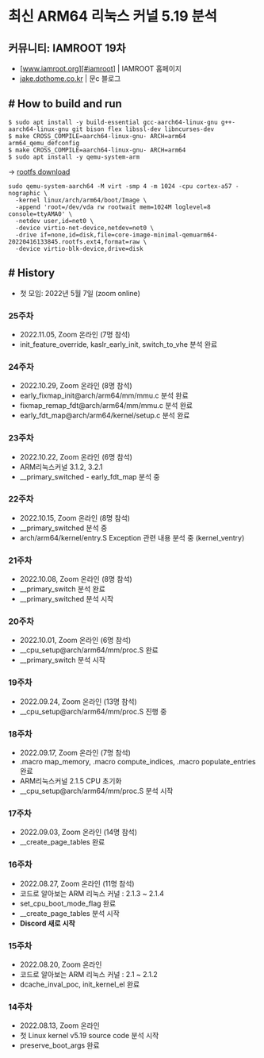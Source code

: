 # 최신 ARM64 리눅스 커널 5.19 분석

## 커뮤니티: IAMROOT 19차
- [www.iamroot.org][#iamroot] | IAMROOT 홈페이지
- [jake.dothome.co.kr][#moonc] | 문c 블로그

[#iamroot]: http://www.iamroot.org
[#moonc]: http://jake.dothome.co.kr

## \# How to build and run
```
$ sudo apt install -y build-essential gcc-aarch64-linux-gnu g++-aarch64-linux-gnu git bison flex libssl-dev libncurses-dev  
$ make CROSS_COMPILE=aarch64-linux-gnu- ARCH=arm64 arm64_qemu_defconfig
$ make CROSS_COMPILE=aarch64-linux-gnu- ARCH=arm64
$ sudo apt install -y qemu-system-arm
```
-> [rootfs download](http://downloads.yoctoproject.org/releases/yocto/yocto-4.0/machines/qemu/qemuarm64/core-image-minimal-qemuarm64-20220416133845.rootfs.ext4)
```
sudo qemu-system-aarch64 -M virt -smp 4 -m 1024 -cpu cortex-a57 -nographic \
  -kernel linux/arch/arm64/boot/Image \
  -append 'root=/dev/vda rw rootwait mem=1024M loglevel=8 console=ttyAMA0' \
  -netdev user,id=net0 \
  -device virtio-net-device,netdev=net0 \
  -drive if=none,id=disk,file=core-image-minimal-qemuarm64-20220416133845.rootfs.ext4,format=raw \
  -device virtio-blk-device,drive=disk
```
## \# History

- 첫 모임: 2022년 5월 7일 (zoom online)

### 25주차
- 2022.11.05, Zoom 온라인 (7명 참석)
- init_feature_override, kaslr_early_init, switch_to_vhe 분석 완료

### 24주차
- 2022.10.29, Zoom 온라인 (8명 참석)
- early_fixmap_init@arch/arm64/mm/mmu.c 분석 완료
- fixmap_remap_fdt@arch/arm64/mm/mmu.c 분석 완료
- early_fdt_map@arch/arm64/kernel/setup.c 분석 완료

### 23주차
- 2022.10.22, Zoom 온라인 (6명 참석)
- ARM리눅스커널 3.1.2, 3.2.1
- __primary_switched - early_fdt_map 분석 중

### 22주차
- 2022.10.15, Zoom 온라인 (8명 참석)
- __primary_switched 분석 중
- arch/arm64/kernel/entry.S Exception 관련 내용 분석 중 (kernel_ventry)

### 21주차
- 2022.10.08, Zoom 온라인 (8명 참석)
- __primary_switch 분석 완료
- __primary_switched 분석 시작

### 20주차
- 2022.10.01, Zoom 온라인 (6명 참석)
- __cpu_setup@arch/arm64/mm/proc.S 완료
- __primary_switch 분석 시작

### 19주차
- 2022.09.24, Zoom 온라인 (13명 참석)
- __cpu_setup@arch/arm64/mm/proc.S 진행 중

### 18주차
- 2022.09.17, Zoom 온라인 (7명 참석)
- .macro map_memory, .macro compute_indices, .macro populate_entries 완료
- ARM리눅스커널 2.1.5 CPU 초기화
- __cpu_setup@arch/arm64/mm/proc.S 분석 시작

### 17주차
- 2022.09.03, Zoom 온라인 (14명 참석)
- __create_page_tables 완료

### 16주차
- 2022.08.27, Zoom 온라인 (11명 참석)
- 코드로 알아보는 ARM 리눅스 커널 : 2.1.3 ~ 2.1.4
- set_cpu_boot_mode_flag 완료
- __create_page_tables 분석 시작
- **Discord 새로 시작**

### 15주차
- 2022.08.20, Zoom 온라인
- 코드로 알아보는 ARM 리눅스 커널 : 2.1 ~ 2.1.2
- dcache_inval_poc, init_kernel_el 완료

### 14주차
- 2022.08.13, Zoom 온라인
- 첫 Linux kernel v5.19 source code 분석 시작
- preserve_boot_args 완료